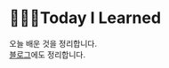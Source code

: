 # 👩🏽‍💻Today I Learned
오늘 배운 것을 정리합니다.
<br>
[블로그](https://velog.io/@jwkim/series/Today-I-Learned)에도 정리합니다.
